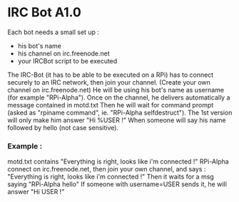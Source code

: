# IRC Bot A1.0

Each bot needs a small set up :

- his bot's name
- his channel on irc.freenode.net
- your IRCBot script to be executed


The IRC-Bot (it has to be able to be executed on a RPi) has to connect securely to an IRC network, then join your channel. (Create your own channel on irc.freenode.net)
He will be using his bot's name as username (for example "RPi-Alpha").
Once on the channel, he delivers automatically a message contained in motd.txt
Then he will wait for command prompt (asked as "rpiname command", ie. "RPi-Alpha selfdestruct").
The 1st version will only make him answer "Hi %USER !" When someone will say his name followed by hello (not case sensitive).

<h3>Example :</h3>
motd.txt contains "Everything is right, looks like i'm connected !"
RPi-Alpha connect on irc.freenode.net, then join your own channel, and says : "Everything is right, looks like i'm connected !"
Then it waits for a msg saying "RPi-Alpha hello"
If someone with username=USER sends it, he will answer "Hi USER !"